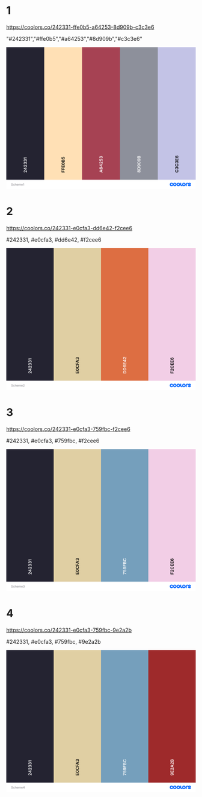 # 1
https://coolors.co/242331-ffe0b5-a64253-8d909b-c3c3e6

"#242331","#ffe0b5","#a64253","#8d909b","#c3c3e6"

![](public/Scheme1.png)

# 2
https://coolors.co/242331-e0cfa3-dd6e42-f2cee6

#242331, #e0cfa3, #dd6e42, #f2cee6


![](public/Scheme2.png)
# 3
https://coolors.co/242331-e0cfa3-759fbc-f2cee6

#242331, #e0cfa3, #759fbc, #f2cee6

![](public/Scheme3.png)
# 4
https://coolors.co/242331-e0cfa3-759fbc-9e2a2b

#242331, #e0cfa3, #759fbc, #9e2a2b

![](public/Scheme4.png)